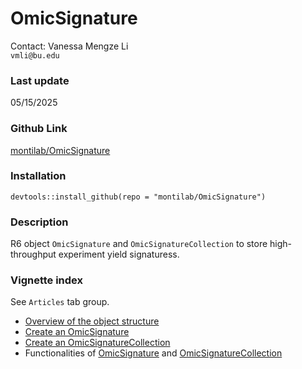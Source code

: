 OmicSignature
=============

Contact: Vanessa Mengze Li \
`vmli@bu.edu`

### Last update

05/15/2025

### Github Link
[montilab/OmicSignature](https://github.com/montilab/OmicSignature) 

### Installation

`devtools::install_github(repo = "montilab/OmicSignature")` 

### Description

R6 object `OmicSignature` and `OmicSignatureCollection` to store high-throughput experiment yield signaturess. 

### Vignette index
See `Articles` tab group. 

- [Overview of the object structure](https://montilab.github.io/OmicSignature/articles/ObjectStructure.html) 
- [Create an OmicSignature](https://montilab.github.io/OmicSignature/articles/CreateOmS.html) 
- [Create an OmicSignatureCollection](https://montilab.github.io/OmicSignature/articles/CreateOmSC.html) 
- Functionalities of [OmicSignature](https://montilab.github.io/OmicSignature/articles/FunOmS.html) and [OmicSignatureCollection](https://montilab.github.io/OmicSignature/articles/FunOmSC.html)
